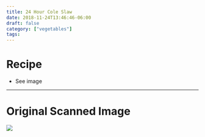```yaml
---
title: 24 Hour Cole Slaw
date: 2018-11-24T13:46:46-06:00
draft: false
category: ["vegetables"]
tags:
---
```


# Recipe

- See image

-----

# Original Scanned Image

![](/img/vegetables/24-hour-cole-slaw.png)